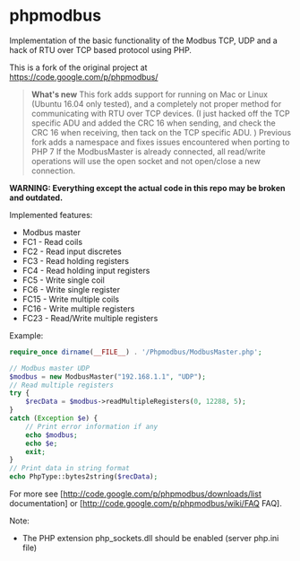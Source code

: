 # phpmodbus

Implementation of the basic functionality of the Modbus TCP, UDP and a hack of RTU over TCP based protocol using PHP. 

This is a fork of the original project at https://code.google.com/p/phpmodbus/

> **What's new**
> This fork adds support for running on Mac or Linux (Ubuntu 16.04 only tested), and a completely not proper method for communicating with RTU over TCP devices. (I just hacked off the TCP specific ADU and added the CRC 16 when sending, and check the CRC 16 when receiving, then tack on the TCP specific ADU. )
> Previous fork adds a namespace and fixes issues encountered when porting to PHP 7
> If the ModbusMaster is already connected, all read/write operations will use the open socket and not open/close a new connection.

**WARNING: Everything except the actual code in this repo may be broken and outdated.**

Implemented features:
 * Modbus master
  * FC1 - Read coils 
  * FC2 - Read input discretes
  * FC3 - Read holding registers 
  * FC4 - Read holding input registers 
  * FC5 - Write single coil 
  * FC6 - Write single register
  * FC15 - Write multiple coils
  * FC16 - Write multiple registers
  * FC23 - Read/Write multiple registers

Example:

```php
require_once dirname(__FILE__) . '/Phpmodbus/ModbusMaster.php'; 

// Modbus master UDP
$modbus = new ModbusMaster("192.168.1.1", "UDP"); 
// Read multiple registers
try {
    $recData = $modbus->readMultipleRegisters(0, 12288, 5); 
}
catch (Exception $e) {
    // Print error information if any
    echo $modbus;
    echo $e;
    exit;
}
// Print data in string format
echo PhpType::bytes2string($recData); 
```

For more see [http://code.google.com/p/phpmodbus/downloads/list documentation] or [http://code.google.com/p/phpmodbus/wiki/FAQ FAQ].

Note: 
 * The PHP extension php_sockets.dll should be enabled (server php.ini file)
